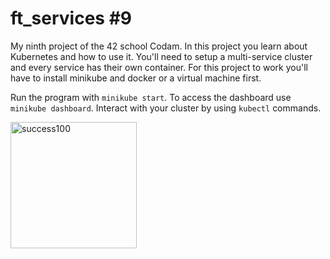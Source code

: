 # ft_services #9

My ninth project of the 42 school Codam. In this project you learn about Kubernetes and how to use it. You'll need to setup a multi-service cluster and every service has their own container. For this project to work you'll have to install minikube and docker or a virtual machine first.

Run the program with ```minikube start```. To access the dashboard use ```minikube dashboard```. Interact with your cluster by using ```kubectl``` commands.

<img width="202" alt="success100" src="https://user-images.githubusercontent.com/57190868/138846352-6033b4ce-6bef-44b1-84fb-2a20893bb006.png">
